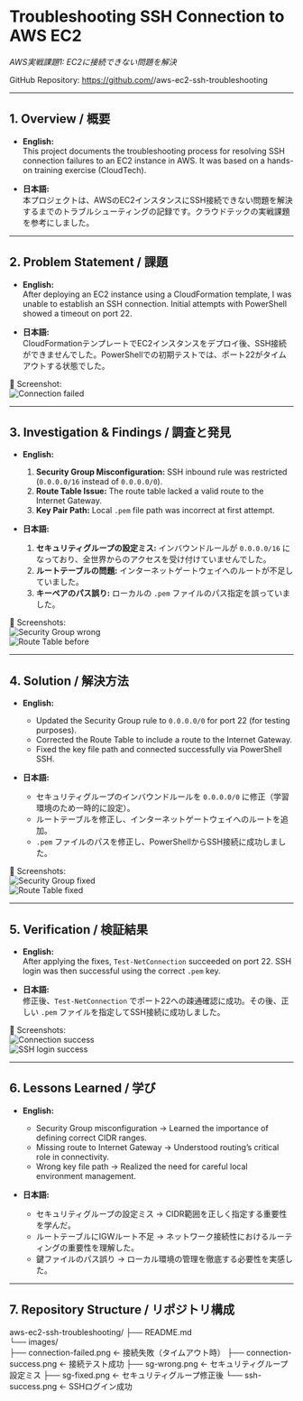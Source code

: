 # Troubleshooting SSH Connection to AWS EC2  
_AWS実戦課題1: EC2に接続できない問題を解決_

GitHub Repository: https://github.com/<username>/aws-ec2-ssh-troubleshooting  

---

## 1. Overview / 概要

* **English:**  
  This project documents the troubleshooting process for resolving SSH connection failures to an EC2 instance in AWS. It was based on a hands-on training exercise (CloudTech).  

* **日本語:**  
  本プロジェクトは、AWSのEC2インスタンスにSSH接続できない問題を解決するまでのトラブルシューティングの記録です。クラウドテックの実戦課題を参考にしました。  

---

## 2. Problem Statement / 課題

* **English:**  
  After deploying an EC2 instance using a CloudFormation template, I was unable to establish an SSH connection. Initial attempts with PowerShell showed a timeout on port 22.  

* **日本語:**  
  CloudFormationテンプレートでEC2インスタンスをデプロイ後、SSH接続ができませんでした。PowerShellでの初期テストでは、ポート22がタイムアウトする状態でした。  

📸 Screenshot:  
![Connection failed](images/connection-failed.png)  

---

## 3. Investigation & Findings / 調査と発見

* **English:**  

  1. **Security Group Misconfiguration:** SSH inbound rule was restricted (`0.0.0.0/16` instead of `0.0.0.0/0`).  
  2. **Route Table Issue:** The route table lacked a valid route to the Internet Gateway.  
  3. **Key Pair Path:** Local `.pem` file path was incorrect at first attempt.  

* **日本語:**  

  1. **セキュリティグループの設定ミス:** インバウンドルールが `0.0.0.0/16` になっており、全世界からのアクセスを受け付けていませんでした。  
  2. **ルートテーブルの問題:** インターネットゲートウェイへのルートが不足していました。  
  3. **キーペアのパス誤り:** ローカルの `.pem` ファイルのパス指定を誤っていました。  

📸 Screenshots:  
![Security Group wrong](images/sg-wrong.png)  
![Route Table before](images/route-table-before.png)  

---

## 4. Solution / 解決方法

* **English:**  

  * Updated the Security Group rule to `0.0.0.0/0` for port 22 (for testing purposes).  
  * Corrected the Route Table to include a route to the Internet Gateway.  
  * Fixed the key file path and connected successfully via PowerShell SSH.  

* **日本語:**  

  * セキュリティグループのインバウンドルールを `0.0.0.0/0` に修正（学習環境のため一時的に設定）。  
  * ルートテーブルを修正し、インターネットゲートウェイへのルートを追加。  
  * `.pem` ファイルのパスを修正し、PowerShellからSSH接続に成功しました。  

📸 Screenshots:  
![Security Group fixed](images/sg-fixed.png)  
![Route Table fixed](images/route-table-fixed.png)  

---

## 5. Verification / 検証結果

* **English:**  
  After applying the fixes, `Test-NetConnection` succeeded on port 22. SSH login was then successful using the correct `.pem` key.  

* **日本語:**  
  修正後、`Test-NetConnection` でポート22への疎通確認に成功。その後、正しい `.pem` ファイルを指定してSSH接続に成功しました。  

📸 Screenshots:  
![Connection success](images/connection-success.png)  
![SSH login success](images/ssh-success.png)  

---

## 6. Lessons Learned / 学び

* **English:**  
  - Security Group misconfiguration → Learned the importance of defining correct CIDR ranges.  
  - Missing route to Internet Gateway → Understood routing’s critical role in connectivity.  
  - Wrong key file path → Realized the need for careful local environment management.  

* **日本語:**  
  - セキュリティグループの設定ミス → CIDR範囲を正しく指定する重要性を学んだ。  
  - ルートテーブルにIGWルート不足 → ネットワーク接続性におけるルーティングの重要性を理解した。  
  - 鍵ファイルのパス誤り → ローカル環境の管理を徹底する必要性を実感した。  

---

## 7. Repository Structure / リポジトリ構成

aws-ec2-ssh-troubleshooting/
├── README.md               
└── images/                  
    ├── connection-failed.png    ← 接続失敗（タイムアウト時）
    ├── connection-success.png   ← 接続テスト成功
    ├── sg-wrong.png             ← セキュリティグループ設定ミス
    ├── sg-fixed.png             ← セキュリティグループ修正後
    └── ssh-success.png          ← SSHログイン成功

